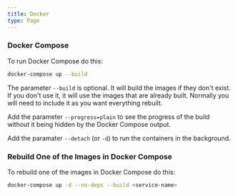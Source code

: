 ```yaml
---
title: Docker
type: Page
---
```


### Docker Compose

To run Docker Compose do this:

```bash
docker-compose up --build
```

The parameter `--build` is optional. It will build the images if they don't
exist. If you don't use it, it will use the images that are already built.
Normally you will need to include it as you want everything rebuilt.

Add the parameter `--progress=plain` to see the progress of the build without it
being hidden by the Docker Compose output.

Add the paramater `--detach` (or `-d`) to run the containers in the background.

### Rebuild One of the Images in Docker Compose

To rebuild one of the images in Docker Compose do this:

```bash
docker-compose up -d --no-deps --build <service-name>
```

